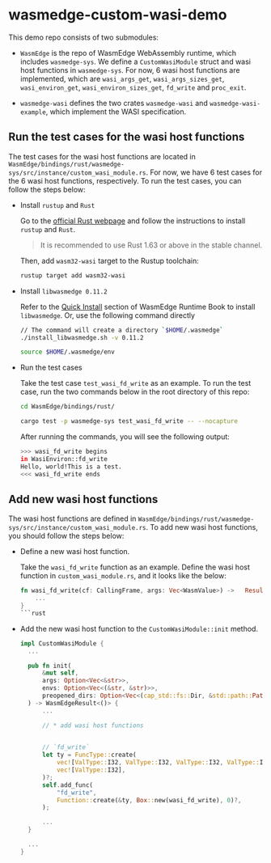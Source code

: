 # wasmedge-custom-wasi-demo

This demo repo consists of two submodules:

- `WasmEdge` is the repo of WasmEdge WebAssembly runtime, which includes `wasmedge-sys`. We define a `CustomWasiModule` struct and wasi host functions in `wasmedge-sys`. For now, 6 wasi host functions are implemented, which are `wasi_args_get`, `wasi_args_sizes_get`, `wasi_environ_get`, `wasi_environ_sizes_get`, `fd_write` and `proc_exit`.

- `wasmedge-wasi` defines the two crates `wasmedge-wasi` and `wasmedge-wasi-example`, which implement the WASI specification.

## Run the test cases for the wasi host functions

The test cases for the wasi host functions are located in `WasmEdge/bindings/rust/wasmedge-sys/src/instance/custom_wasi_module.rs`. For now, we have 6 test cases for the 6 wasi host functions, respectively. To run the test cases, you can follow the steps below:

- Install `rustup` and `Rust`

  Go to the [official Rust webpage](https://www.rust-lang.org/tools/install) and follow the instructions to install `rustup` and `Rust`.

  > It is recommended to use Rust 1.63 or above in the stable channel.

  Then, add `wasm32-wasi` target to the Rustup toolchain:

  ```bash
  rustup target add wasm32-wasi
  ```

- Install `libwasmedge 0.11.2`

  Refer to the [Quick Install](https://wasmedge.org/book/en/quick_start/install.html#quick-install) section of WasmEdge Runtime Book to install `libwasmedge`. Or, use the following command directly

  ```bash
  // The command will create a directory `$HOME/.wasmedge`
  ./install_libwasmedge.sh -v 0.11.2

  source $HOME/.wasmedge/env
  ```

- Run the test cases

  Take the test case `test_wasi_fd_write` as an example. To run the test case, run the two commands below in the root directory of this repo:

  ```bash
  cd WasmEdge/bindings/rust/

  cargo test -p wasmedge-sys test_wasi_fd_write -- --nocapture
  ```

  After running the commands, you will see the following output:

  ```bash
  >>> wasi_fd_write begins
  in WasiEnviron::fd_write
  Hello, world!This is a test.
  <<< wasi_fd_write ends
  ```

## Add new wasi host functions

The wasi host functions are defined in `WasmEdge/bindings/rust/wasmedge-sys/src/instance/custom_wasi_module.rs`. To add new wasi host functions, you should follow the steps below:

- Define a new wasi host function.

  Take the `wasi_fd_write` function as an example. Define the wasi host   function in `custom_wasi_module.rs`, and it looks like the below:
  
  ```rust
  fn wasi_fd_write(cf: CallingFrame, args: Vec<WasmValue>) ->   Result<Vec<WasmValue>, HostFuncError> {
      ...
  }
  ```rust

- Add the new wasi host function to the `CustomWasiModule::init` method.

  ```rust
  impl CustomWasiModule {
    ...

    pub fn init(
        &mut self,
        args: Option<Vec<&str>>,
        envs: Option<Vec<(&str, &str)>>,
        preopened_dirs: Option<Vec<(cap_std::fs::Dir, &std::path::Path)>>,
    ) -> WasmEdgeResult<()> {
        ...

        // * add wasi host functions

        
        // `fd_write`
        let ty = FuncType::create(
            vec![ValType::I32, ValType::I32, ValType::I32, ValType::I32],
            vec![ValType::I32],
        )?;
        self.add_func(
            "fd_write",
            Function::create(&ty, Box::new(wasi_fd_write), 0)?,
        );

        ...
    }

    ...
  }
  ```

